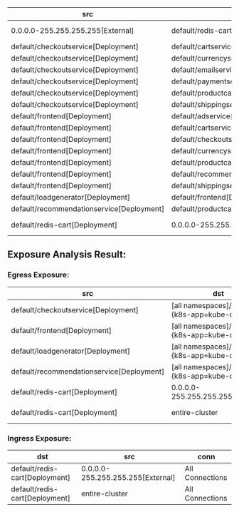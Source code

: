 | src | dst | conn |
|-----|-----|------|
| 0.0.0.0-255.255.255.255[External] | default/redis-cart[Deployment] | All Connections |
| default/checkoutservice[Deployment] | default/cartservice[Deployment] | TCP 7070 |
| default/checkoutservice[Deployment] | default/currencyservice[Deployment] | TCP 7000 |
| default/checkoutservice[Deployment] | default/emailservice[Deployment] | TCP 8080 |
| default/checkoutservice[Deployment] | default/paymentservice[Deployment] | TCP 50051 |
| default/checkoutservice[Deployment] | default/productcatalogservice[Deployment] | TCP 3550 |
| default/checkoutservice[Deployment] | default/shippingservice[Deployment] | TCP 50051 |
| default/frontend[Deployment] | default/adservice[Deployment] | TCP 9555 |
| default/frontend[Deployment] | default/cartservice[Deployment] | TCP 7070 |
| default/frontend[Deployment] | default/checkoutservice[Deployment] | TCP 5050 |
| default/frontend[Deployment] | default/currencyservice[Deployment] | TCP 7000 |
| default/frontend[Deployment] | default/productcatalogservice[Deployment] | TCP 3550 |
| default/frontend[Deployment] | default/recommendationservice[Deployment] | TCP 8080 |
| default/frontend[Deployment] | default/shippingservice[Deployment] | TCP 50051 |
| default/loadgenerator[Deployment] | default/frontend[Deployment] | TCP 8080 |
| default/recommendationservice[Deployment] | default/productcatalogservice[Deployment] | TCP 3550 |
| default/redis-cart[Deployment] | 0.0.0.0-255.255.255.255[External] | All Connections |
## Exposure Analysis Result:
### Egress Exposure:
| src | dst | conn |
|-----|-----|------|
| default/checkoutservice[Deployment] | [all namespaces]/[pod with {k8s-app=kube-dns}] | UDP 53 |
| default/frontend[Deployment] | [all namespaces]/[pod with {k8s-app=kube-dns}] | UDP 53 |
| default/loadgenerator[Deployment] | [all namespaces]/[pod with {k8s-app=kube-dns}] | UDP 53 |
| default/recommendationservice[Deployment] | [all namespaces]/[pod with {k8s-app=kube-dns}] | UDP 53 |
| default/redis-cart[Deployment] | 0.0.0.0-255.255.255.255[External] | All Connections |
| default/redis-cart[Deployment] | entire-cluster | All Connections |

### Ingress Exposure:
| dst | src | conn |
|-----|-----|------|
| default/redis-cart[Deployment] | 0.0.0.0-255.255.255.255[External] | All Connections |
| default/redis-cart[Deployment] | entire-cluster | All Connections |
